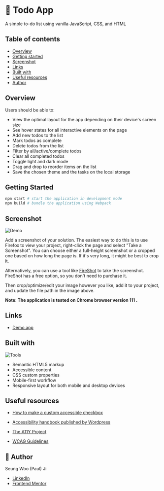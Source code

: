 # 📝 Todo App

A simple to-do list using vanilla JavaScript, CSS, and HTML

## Table of contents

- [Overview](#overview)
- [Getting started](#getting-started)
- [Screenshot](#screenshot)
- [Links](#links)
- [Built with](#built-with)
- [Useful resources](#useful-resources)
- [Author](#author)

## Overview

Users should be able to:

- View the optimal layout for the app depending on their device's screen size
- See hover states for all interactive elements on the page
- Add new todos to the list
- Mark todos as complete
- Delete todos from the list
- Filter by all/active/complete todos
- Clear all completed todos
- Toggle light and dark mode
- Drag and drop to reorder items on the list
- Save the chosen theme and the tasks on the local storage

## Getting Started

```bash
npm start # start the application in development mode
npm build # bundle the application using Webpack
```

## Screenshot

![Demo](./demo.gif)

Add a screenshot of your solution. The easiest way to do this is to use Firefox to view your project, right-click the page and select "Take a Screenshot". You can choose either a full-height screenshot or a cropped one based on how long the page is. If it's very long, it might be best to crop it.

Alternatively, you can use a tool like [FireShot](https://getfireshot.com/) to take the screenshot. FireShot has a free option, so you don't need to purchase it.

Then crop/optimize/edit your image however you like, add it to your project, and update the file path in the image above.

**Note: The application is tested on Chrome browser version 111 .**

## Links

- [Demo app](https://your-live-site-url.com)

## Built with

![Tools](https://skillicons.dev/icons?i=js,html,css,webpack)

- Semantic HTML5 markup
- Accessible content
- CSS custom properties
- Mobile-first workflow
- Responsive layout for both mobile and desktop devices

## Useful resources

- [How to make a custom accessible checkbox](https://stackoverflow.com/questions/4148499/how-to-style-a-checkbox-using-css)

- [Accessibility handbook published by Wordpress](https://make.wordpress.org/accessibility/handbook/markup/the-css-class-screen-reader-text/)

- [The A11Y Project](https://www.a11yproject.com/)

- [WCAG Guidelines](https://www.w3.org/WAI/standards-guidelines/wcag/)

## 🙋 Author

Seung Woo (Paul) Ji

- [LinkedIn]()
- [Frontend Mentor](https://www.frontendmentor.io/profile/seungwoo-ji)
